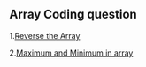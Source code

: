 ## Array Coding question 


1.[Reverse the Array](reverseTheArray.py)

2.[Maximum and Minimum in array](maxAndMin.py)
